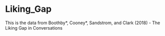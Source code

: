 # Liking_Gap
This is the data from Boothby*, Cooney*, Sandstrom, and Clark (2018) - The Liking Gap in Conversations
